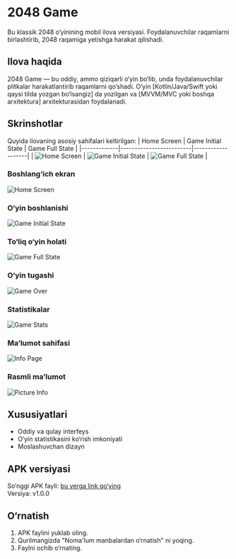 # 2048 Game
Bu klassik 2048 o‘yinining mobil ilova versiyasi. Foydalanuvchilar raqamlarni birlashtirib, 2048 raqamiga yetishga harakat qilishadi.

## Ilova haqida
2048 Game — bu oddiy, ammo qiziqarli o‘yin bo‘lib, unda foydalanuvchilar plitkalar harakatlantirib raqamlarni qo‘shadi. O‘yin [Kotlin/Java/Swift yoki qaysi tilda yozgan bo‘lsangiz] da yozilgan va [MVVM/MVC yoki boshqa arxitektura] arxitekturasidan foydalanadi.

## Skrinshotlar
Quyida ilovaning asosiy sahifalari keltirilgan:
| Home Screen | Game Initial State  | Game Full State |
|-------------|-------------------------|-------------------|
| ![Home Screen](images/2048-home.jpg) | ![Game Initial State](images/2048-game-init.jpg) | ![Game Full State](images/2048-game-full.jpg) |
### Boshlang‘ich ekran
![Home Screen](images/2048-home.jpg)

### O‘yin boshlanishi
![Game Initial State](images/2048-game-init.jpg)

### To‘liq o‘yin holati
![Game Full State](images/2048-game-full.jpg)

### O‘yin tugashi
![Game Over](images/2048-game-over.jpg)

### Statistikalar
![Game Stats](images/2048-game-stats.jpg)

### Ma’lumot sahifasi
![Info Page](images/2048-info.jpg)

### Rasmli ma’lumot
![Picture Info](images/2048-picture-info.jpg)

## Xususiyatlari
- Oddiy va qulay interfeys
- O‘yin statistikasini ko‘rish imkoniyati
- Moslashuvchan dizayn

## APK versiyasi
So‘nggi APK fayli: [bu yerga link qo‘ying](#)  
Versiya: v1.0.0

## O‘rnatish
1. APK faylini yuklab oling.
2. Qurilmangizda "Noma'lum manbalardan o‘rnatish" ni yoqing.
3. Faylni ochib o‘rnating.

